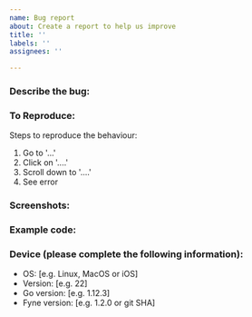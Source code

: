 ```yaml
---
name: Bug report
about: Create a report to help us improve
title: ''
labels: ''
assignees: ''

---
```


### Describe the bug:
<!-- A clear and concise description of what the bug is. -->


### To Reproduce:
Steps to reproduce the behaviour:
1. Go to '...'
2. Click on '....'
3. Scroll down to '....'
4. See error

### Screenshots:
<!-- If applicable, add screenshots to help explain your problem. -->


### Example code:
<!-- If applicable, add a short code snippet to help explain and simplify reproduction of the problem. -->
<!-- Please write the code inside a code block with go syntax, like this:
```go
Write your code here.
```
-->


### Device (please complete the following information):
 - OS: [e.g. Linux, MacOS or iOS]
 - Version: [e.g. 22]
 - Go version: [e.g. 1.12.3]
 - Fyne version: [e.g. 1.2.0 or git SHA]

